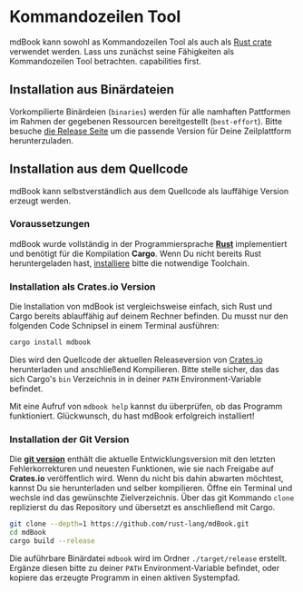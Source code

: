 # Kommandozeilen Tool

mdBook kann sowohl as Kommandozeilen Tool als auch als [Rust
crate](https://crates.io/crates/mdbook) verwendet werden. Lass uns
zunächst seine Fähigkeiten als Kommandozeilen Tool betrachten.
capabilities first.

## Installation aus Binärdateien

Vorkompilierte Binärdeien (`binaries`) werden für alle namhaften
Pattformen im Rahmen der gegebenen Ressourcen bereitgestellt
(`best-effort`). Bitte besuche [die Release
Seite](https://github.com/rust-lang/mdBook/releases) um die passende
Version für Deine Zeilplattform herunterzuladen.

## Installation aus dem Quellcode

mdBook kann selbstverständlich aus dem Quellcode als lauffähige Version erzeugt werden.

### Voraussetzungen

mdBook wurde vollständig in der Programmiersprache
**[Rust](https://www.rust-lang.org/)** implementiert und benötigt für
die Kompilation **Cargo**. Wenn Du nicht bereits Rust heruntergeladen hast,
 [installiere](https://www.rust-lang.org/tools/install) bitte die notwendige Toolchain.

### Installation als Crates.io Version

Die Installation von mdBook ist vergleichsweise einfach, sich Rust und
Cargo bereits ablauffähig auf deinem Rechner befinden. Du musst nur
den folgenden Code Schnipsel in einem Terminal ausführen:

```bash
cargo install mdbook
```

Dies wird den Quellcode der aktuellen Releaseversion von
[Crates.io](https://crates.io/) herunterladen und anschließend
Kompilieren. Bitte stelle sicher, das das sich Cargo's `bin` Verzeichnis in in deiner
`PATH` Environment-Variable befindet.

Mit eine Aufruf von `mdbook help` kannst du überprüfen, ob das Programm funktioniert. Glückwunsch, du hast mdBook erfolgreich installiert!

### Installation der Git Version

Die **[git version](https://github.com/rust-lang/mdBook)** enthält die
aktuelle Entwicklungsversion mit den letzten Fehlerkorrekturen und
neuesten Funktionen, wie sie nach Freigabe auf **Crates.io**
veröffentlich wird.  Wenn du nicht bis dahin abwarten möchtest, kannst
Du sie herunterladen und selber kompilieren.  Öffne ein Terminal und
wechsle ind das gewünschte Zielverzeichnis. Über das git Kommando
`clone` replizierst du das Repository und übersetzt es anschließend
mit Cargo.

```bash
git clone --depth=1 https://github.com/rust-lang/mdBook.git
cd mdBook
cargo build --release
```

Die auführbare Binärdatei `mdbook` wird im Ordner `./target/release`
erstellt. Ergänze diesen bitte zu deiner `PATH` Environment-Variable
befindet, oder kopiere das erzeugte Programm in einen aktiven
Systempfad.
